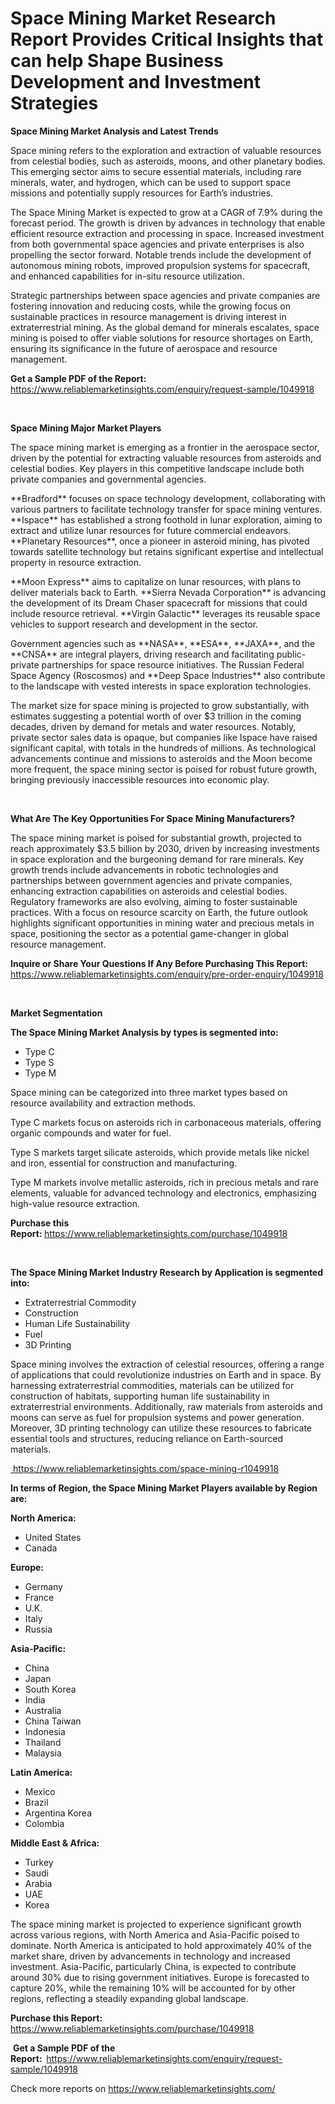 <p><h1>Space Mining Market Research Report Provides Critical Insights that can help Shape Business Development and Investment Strategies</h1></p><p><strong>Space Mining Market Analysis and Latest Trends</strong></p>
<p><p>Space mining refers to the exploration and extraction of valuable resources from celestial bodies, such as asteroids, moons, and other planetary bodies. This emerging sector aims to secure essential materials, including rare minerals, water, and hydrogen, which can be used to support space missions and potentially supply resources for Earth’s industries.</p><p>The Space Mining Market is expected to grow at a CAGR of 7.9% during the forecast period. The growth is driven by advances in technology that enable efficient resource extraction and processing in space. Increased investment from both governmental space agencies and private enterprises is also propelling the sector forward. Notable trends include the development of autonomous mining robots, improved propulsion systems for spacecraft, and enhanced capabilities for in-situ resource utilization.</p><p>Strategic partnerships between space agencies and private companies are fostering innovation and reducing costs, while the growing focus on sustainable practices in resource management is driving interest in extraterrestrial mining. As the global demand for minerals escalates, space mining is poised to offer viable solutions for resource shortages on Earth, ensuring its significance in the future of aerospace and resource management.</p></p>
<p><strong>Get a Sample PDF of the Report:&nbsp;</strong> <a href="https://www.reliablemarketinsights.com/enquiry/request-sample/1049918?utm_campaign=3277&utm_medium=2&utm_source=Github&utm_content=ia&utm_term=06032025&utm_id=space-mining">https://www.reliablemarketinsights.com/enquiry/request-sample/1049918</a></p>
<p>&nbsp;</p>
<p><strong>Space Mining Major Market Players</strong></p>
<p><p>The space mining market is emerging as a frontier in the aerospace sector, driven by the potential for extracting valuable resources from asteroids and celestial bodies. Key players in this competitive landscape include both private companies and governmental agencies.</p><p>**Bradford** focuses on space technology development, collaborating with various partners to facilitate technology transfer for space mining ventures. **Ispace** has established a strong foothold in lunar exploration, aiming to extract and utilize lunar resources for future commercial endeavors. **Planetary Resources**, once a pioneer in asteroid mining, has pivoted towards satellite technology but retains significant expertise and intellectual property in resource extraction.</p><p>**Moon Express** aims to capitalize on lunar resources, with plans to deliver materials back to Earth. **Sierra Nevada Corporation** is advancing the development of its Dream Chaser spacecraft for missions that could include resource retrieval. **Virgin Galactic** leverages its reusable space vehicles to support research and development in the sector.</p><p>Government agencies such as **NASA**, **ESA**, **JAXA**, and the **CNSA** are integral players, driving research and facilitating public-private partnerships for space resource initiatives. The Russian Federal Space Agency (Roscosmos) and **Deep Space Industries** also contribute to the landscape with vested interests in space exploration technologies.</p><p>The market size for space mining is projected to grow substantially, with estimates suggesting a potential worth of over $3 trillion in the coming decades, driven by demand for metals and water resources. Notably, private sector sales data is opaque, but companies like Ispace have raised significant capital, with totals in the hundreds of millions. As technological advancements continue and missions to asteroids and the Moon become more frequent, the space mining sector is poised for robust future growth, bringing previously inaccessible resources into economic play.</p></p>
<p>&nbsp;</p>
<p><strong>What Are The Key Opportunities For Space Mining Manufacturers?</strong></p>
<p><p>The space mining market is poised for substantial growth, projected to reach approximately $3.5 billion by 2030, driven by increasing investments in space exploration and the burgeoning demand for rare minerals. Key growth trends include advancements in robotic technologies and partnerships between government agencies and private companies, enhancing extraction capabilities on asteroids and celestial bodies. Regulatory frameworks are also evolving, aiming to foster sustainable practices. With a focus on resource scarcity on Earth, the future outlook highlights significant opportunities in mining water and precious metals in space, positioning the sector as a potential game-changer in global resource management.</p></p>
<p><strong>Inquire or Share Your Questions If Any Before Purchasing This Report:</strong> <a href="https://www.reliablemarketinsights.com/enquiry/pre-order-enquiry/1049918?utm_campaign=3277&utm_medium=2&utm_source=Github&utm_content=ia&utm_term=06032025&utm_id=space-mining">https://www.reliablemarketinsights.com/enquiry/pre-order-enquiry/1049918</a></p>
<p>&nbsp;</p>
<p><strong>Market Segmentation</strong></p>
<p><strong>The Space Mining Market Analysis by types is segmented into:</strong></p>
<p><ul><li>Type C</li><li>Type S</li><li>Type M</li></ul></p>
<p><p>Space mining can be categorized into three market types based on resource availability and extraction methods. </p><p>Type C markets focus on asteroids rich in carbonaceous materials, offering organic compounds and water for fuel. </p><p>Type S markets target silicate asteroids, which provide metals like nickel and iron, essential for construction and manufacturing. </p><p>Type M markets involve metallic asteroids, rich in precious metals and rare elements, valuable for advanced technology and electronics, emphasizing high-value resource extraction.</p></p>
<p><strong>Purchase this Report:&nbsp;</strong><a href="https://www.reliablemarketinsights.com/purchase/1049918?utm_campaign=3277&utm_medium=2&utm_source=Github&utm_content=ia&utm_term=06032025&utm_id=space-mining">https://www.reliablemarketinsights.com/purchase/1049918</a></p>
<p>&nbsp;</p>
<p><strong>The Space Mining Market Industry Research by Application is segmented into:</strong></p>
<p><ul><li>Extraterrestrial Commodity</li><li>Construction</li><li>Human Life Sustainability</li><li>Fuel</li><li>3D Printing</li></ul></p>
<p><p>Space mining involves the extraction of celestial resources, offering a range of applications that could revolutionize industries on Earth and in space. By harnessing extraterrestrial commodities, materials can be utilized for construction of habitats, supporting human life sustainability in extraterrestrial environments. Additionally, raw materials from asteroids and moons can serve as fuel for propulsion systems and power generation. Moreover, 3D printing technology can utilize these resources to fabricate essential tools and structures, reducing reliance on Earth-sourced materials.</p></p>
<p><a href="https://www.reliablemarketinsights.com/space-mining-r1049918?utm_campaign=3277&utm_medium=2&utm_source=Github&utm_content=ia&utm_term=06032025&utm_id=space-mining">&nbsp;https://www.reliablemarketinsights.com/space-mining-r1049918</a></p>
<p><strong>In terms of Region, the Space Mining Market Players available by Region are:</strong></p>
<p>
    <p> <strong> North America: </strong>
        <ul>
            <li>United States</li>
            <li>Canada</li>
        </ul>
        </p> 
    <p> <strong> Europe: </strong>
        <ul>
            <li>Germany</li>
            <li>France</li>
            <li>U.K.</li>
            <li>Italy</li>
            <li>Russia</li>
        </ul>
        </p> 
    <p> <strong> Asia-Pacific: </strong>
        <ul>
            <li>China</li>
            <li>Japan</li>
            <li>South Korea</li>
            <li>India</li>
            <li>Australia</li>
            <li>China Taiwan</li>
            <li>Indonesia</li>
            <li>Thailand</li>
            <li>Malaysia</li>
        </ul>
        </p> 
    <p> <strong> Latin America: </strong>
        <ul>
            <li>Mexico</li>
            <li>Brazil</li>
            <li>Argentina Korea</li>
            <li>Colombia</li>
        </ul>
        </p> 
    <p> <strong> Middle East & Africa: </strong>
        <ul>
            <li>Turkey</li>
            <li>Saudi</li>
            <li>Arabia</li>
            <li>UAE</li>
            <li>Korea</li>
        </ul>
    </p>
    </p>
<p><p>The space mining market is projected to experience significant growth across various regions, with North America and Asia-Pacific poised to dominate. North America is anticipated to hold approximately 40% of the market share, driven by advancements in technology and increased investment. Asia-Pacific, particularly China, is expected to contribute around 30% due to rising government initiatives. Europe is forecasted to capture 20%, while the remaining 10% will be accounted for by other regions, reflecting a steadily expanding global landscape.</p></p>
<p><strong>Purchase this Report: </strong><a href="https://www.reliablemarketinsights.com/purchase/1049918?utm_campaign=3277&utm_medium=2&utm_source=Github&utm_content=ia&utm_term=06032025&utm_id=space-mining">https://www.reliablemarketinsights.com/purchase/1049918</a></p>
<p>&nbsp;<strong>Get a Sample PDF of the Report:&nbsp;&nbsp;</strong><a href="https://www.reliablemarketinsights.com/enquiry/request-sample/1049918?utm_campaign=3277&utm_medium=2&utm_source=Github&utm_content=ia&utm_term=06032025&utm_id=space-mining">https://www.reliablemarketinsights.com/enquiry/request-sample/1049918</a></p>
<p><strong></strong></p>
<p>Check more reports on <a href="https://www.reliablemarketinsights.com/?utm_campaign=3277&utm_medium=2&utm_source=Github&utm_content=ia&utm_term=06032025&utm_id=space-mining">https://www.reliablemarketinsights.com/</a></p>